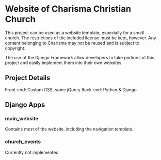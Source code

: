 # Website of Charisma Christian Church
This project can be used as a website template, especially for a small church. The restrictions of the included license must be kept, however. Any content belonging to Charisma may not be reused and is subject to copyright.

The use of the Django Framework allow developers to take portions of this project and easily implement them into their own websites.

## Project Details
Front-end: Custom CSS, some jQuery
Back-end: Python & Django

## Django Apps
### main_website
Contains most of the website, including the navigation template.
### church_events
Currently not implemented
